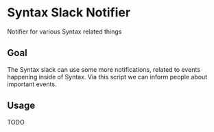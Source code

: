 # Syntax Slack Notifier
Notifier for various Syntax related things

## Goal
The Syntax slack can use some more notifications, related to events happening inside of Syntax. 
Via this script we can inform people about important events.

## Usage
TODO
